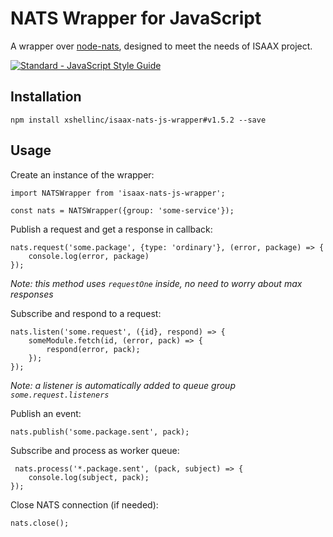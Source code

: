 NATS Wrapper for JavaScript
===========================

A wrapper over [node-nats](https://github.com/nats-io/node-nats), designed
to meet the needs of ISAAX project.

[![Standard - JavaScript Style Guide](https://cdn.rawgit.com/feross/standard/master/badge.svg)](https://github.com/feross/standard)


Installation
------------

```
npm install xshellinc/isaax-nats-js-wrapper#v1.5.2 --save
```

Usage
-----

Create an instance of the wrapper:

```ecmascript 6
import NATSWrapper from 'isaax-nats-js-wrapper';

const nats = NATSWrapper({group: 'some-service'});
```


Publish a request and get a response in callback:

```ecmascript 6
nats.request('some.package', {type: 'ordinary'}, (error, package) => {
    console.log(error, package)
});
```
_Note: this method uses `requestOne` inside, no need to worry about max responses_ 


Subscribe and respond to a request:

```ecmascript 6
nats.listen('some.request', ({id}, respond) => {
    someModule.fetch(id, (error, pack) => {
        respond(error, pack);
    });
});
```

_Note: a listener is automatically added to queue group `some.request.listeners`_


Publish an event:

```ecmascript 6
nats.publish('some.package.sent', pack);
```

Subscribe and process as worker queue:

```ecmascript 6
 nats.process('*.package.sent', (pack, subject) => {
    console.log(subject, pack);
});
```

Close NATS connection (if needed):

```ecmascript 6
nats.close();
```
